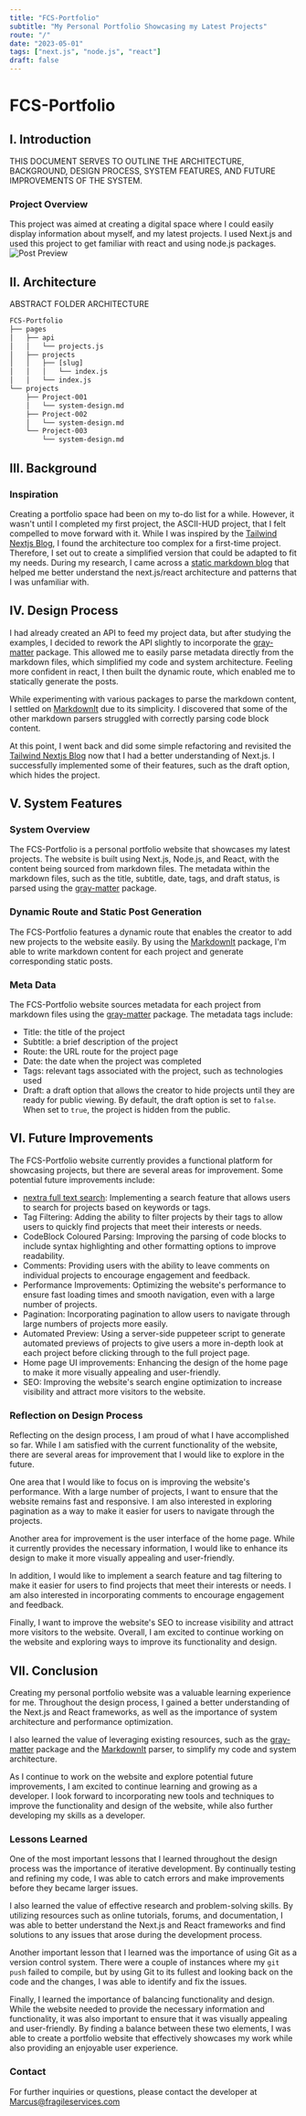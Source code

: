 ```yaml
---
title: "FCS-Portfolio"
subtitle: "My Personal Portfolio Showcasing my Latest Projects"
route: "/"
date: "2023-05-01"
tags: ["next.js", "node.js", "react"]
draft: false
---
```


# FCS-Portfolio

## I. Introduction

THIS DOCUMENT SERVES TO OUTLINE THE ARCHITECTURE, BACKGROUND, DESIGN PROCESS, SYSTEM FEATURES, AND FUTURE IMPROVEMENTS OF THE SYSTEM.

### Project Overview

This project was aimed at creating a digital space where I could easily display information about myself, and my latest projects. I used Next.js and used this project to get familiar with react and using node.js packages.
![Post Preview](/posts/projects/preview-fcs-portfolio.png)

## II. Architecture

ABSTRACT FOLDER ARCHITECTURE

```txt
FCS-Portfolio
├── pages
│   ├── api
│   │   └── projects.js
│   ├── projects
│   │   ├── [slug]
│   │   │   └── index.js
│   │   └── index.js
└── projects
    ├── Project-001
    │   └── system-design.md
    ├── Project-002
    │   └── system-design.md
    └── Project-003
        └── system-design.md

```

## III. Background

### Inspiration

Creating a portfolio space had been on my to-do list for a while. However, it wasn't until I completed my first project, the ASCII-HUD project, that I felt compelled to move forward with it. While I was inspired by the [Tailwind Nextjs Blog](https://vercel.com/new/templates/next.js/tailwind-css-starter-blog), I found the architecture too complex for a first-time project. Therefore, I set out to create a simplified version that could be adapted to fit my needs. During my research, I came across a [static markdown blog](https://github.com/pixegami/nextjs-blog-tutorial) that helped me better understand the next.js/react architecture and patterns that I was unfamiliar with.

## IV. Design Process

I had already created an API to feed my project data, but after studying the examples, I decided to rework the API slightly to incorporate the [gray-matter](https://www.npmjs.com/package/gray-matter) package. This allowed me to easily parse metadata directly from the markdown files, which simplified my code and system architecture. Feeling more confident in react, I then built the dynamic route, which enabled me to statically generate the posts.

While experimenting with various packages to parse the markdown content, I settled on [MarkdownIt](https://www.npmjs.com/package/markdown-it) due to its simplicity. I discovered that some of the other markdown parsers struggled with correctly parsing code block content.

At this point, I went back and did some simple refactoring and revisited the [Tailwind Nextjs Blog](https://vercel.com/new/templates/next.js/tailwind-css-starter-blog) now that I had a better understanding of Next.js. I successfully implemented some of their features, such as the draft option, which hides the project.

## V. System Features

### System Overview

The FCS-Portfolio is a personal portfolio website that showcases my latest projects. The website is built using Next.js, Node.js, and React, with the content being sourced from markdown files. The metadata within the markdown files, such as the title, subtitle, date, tags, and draft status, is parsed using the [gray-matter](https://www.npmjs.com/package/gray-matter) package.

### Dynamic Route and Static Post Generation

The FCS-Portfolio features a dynamic route that enables the creator to add new projects to the website easily. By using the [MarkdownIt](https://www.npmjs.com/package/markdown-it) package, I'm able to write markdown content for each project and generate corresponding static posts.

### Meta Data

The FCS-Portfolio website sources metadata for each project from markdown files using the [gray-matter](https://www.npmjs.com/package/gray-matter) package. The metadata tags include:

- Title: the title of the project
- Subtitle: a brief description of the project
- Route: the URL route for the project page
- Date: the date when the project was completed
- Tags: relevant tags associated with the project, such as technologies used
- Draft: a draft option that allows the creator to hide projects until they are ready for public viewing. By default, the draft option is set to `false`. When set to `true`, the project is hidden from the public.

## VI. Future Improvements

The FCS-Portfolio website currently provides a functional platform for showcasing projects, but there are several areas for improvement. Some potential future improvements include:

- [nextra full text search](https://nextra.site): Implementing a search feature that allows users to search for projects based on keywords or tags.
- Tag Filtering: Adding the ability to filter projects by their tags to allow users to quickly find projects that meet their interests or needs.
- CodeBlock Coloured Parsing: Improving the parsing of code blocks to include syntax highlighting and other formatting options to improve readability.
- Comments: Providing users with the ability to leave comments on individual projects to encourage engagement and feedback.
- Performance Improvements: Optimizing the website's performance to ensure fast loading times and smooth navigation, even with a large number of projects.
- Pagination: Incorporating pagination to allow users to navigate through large numbers of projects more easily.
- Automated Preview: Using a server-side puppeteer script to generate automated previews of projects to give users a more in-depth look at each project before clicking through to the full project page.
- Home page UI improvements: Enhancing the design of the home page to make it more visually appealing and user-friendly.
- SEO: Improving the website's search engine optimization to increase visibility and attract more visitors to the website.

### Reflection on Design Process

Reflecting on the design process, I am proud of what I have accomplished so far. While I am satisfied with the current functionality of the website, there are several areas for improvement that I would like to explore in the future.

One area that I would like to focus on is improving the website's performance. With a large number of projects, I want to ensure that the website remains fast and responsive. I am also interested in exploring pagination as a way to make it easier for users to navigate through the projects.

Another area for improvement is the user interface of the home page. While it currently provides the necessary information, I would like to enhance its design to make it more visually appealing and user-friendly.

In addition, I would like to implement a search feature and tag filtering to make it easier for users to find projects that meet their interests or needs. I am also interested in incorporating comments to encourage engagement and feedback.

Finally, I want to improve the website's SEO to increase visibility and attract more visitors to the website. Overall, I am excited to continue working on the website and exploring ways to improve its functionality and design.

## VII. Conclusion

Creating my personal portfolio website was a valuable learning experience for me. Throughout the design process, I gained a better understanding of the Next.js and React frameworks, as well as the importance of system architecture and performance optimization.

I also learned the value of leveraging existing resources, such as the [gray-matter](https://www.npmjs.com/package/gray-matter) package and the [MarkdownIt](https://www.npmjs.com/package/markdown-it) parser, to simplify my code and system architecture.

As I continue to work on the website and explore potential future improvements, I am excited to continue learning and growing as a developer. I look forward to incorporating new tools and techniques to improve the functionality and design of the website, while also further developing my skills as a developer.

### Lessons Learned

One of the most important lessons that I learned throughout the design process was the importance of iterative development. By continually testing and refining my code, I was able to catch errors and make improvements before they became larger issues.

I also learned the value of effective research and problem-solving skills. By utilizing resources such as online tutorials, forums, and documentation, I was able to better understand the Next.js and React frameworks and find solutions to any issues that arose during the development process.

Another important lesson that I learned was the importance of using Git as a version control system. There were a couple of instances where my `git push` failed to compile, but by using Git to its fullest and looking back on the code and the changes, I was able to identify and fix the issues.

Finally, I learned the importance of balancing functionality and design. While the website needed to provide the necessary information and functionality, it was also important to ensure that it was visually appealing and user-friendly. By finding a balance between these two elements, I was able to create a portfolio website that effectively showcases my work while also providing an enjoyable user experience.

### Contact

For further inquiries or questions, please contact the developer at Marcus@fragileservices.com
